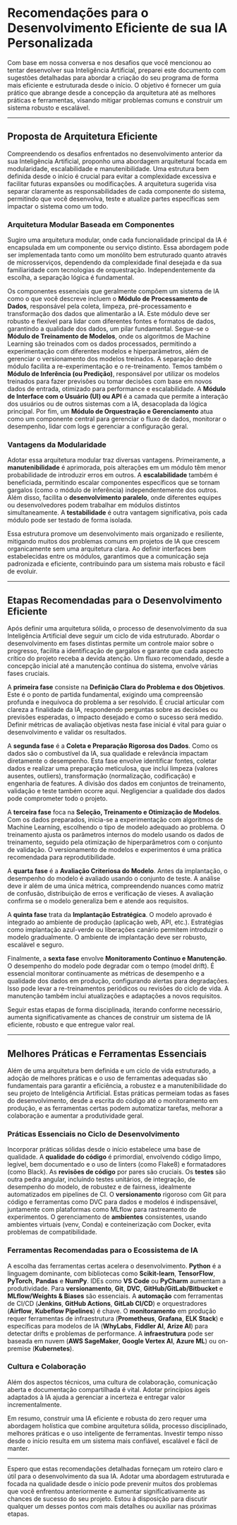 # Recomendações para o Desenvolvimento Eficiente de sua IA Personalizada

Com base em nossa conversa e nos desafios que você mencionou ao tentar desenvolver sua Inteligência Artificial, preparei este documento com sugestões detalhadas para abordar a criação do seu programa de forma mais eficiente e estruturada desde o início. O objetivo é fornecer um guia prático que abrange desde a concepção da arquitetura até as melhores práticas e ferramentas, visando mitigar problemas comuns e construir um sistema robusto e escalável.

---




## Proposta de Arquitetura Eficiente

Compreendendo os desafios enfrentados no desenvolvimento anterior da sua Inteligência Artificial, proponho uma abordagem arquitetural focada em modularidade, escalabilidade e manutenibilidade. Uma estrutura bem definida desde o início é crucial para evitar a complexidade excessiva e facilitar futuras expansões ou modificações. A arquitetura sugerida visa separar claramente as responsabilidades de cada componente do sistema, permitindo que você desenvolva, teste e atualize partes específicas sem impactar o sistema como um todo.

### Arquitetura Modular Baseada em Componentes

Sugiro uma arquitetura modular, onde cada funcionalidade principal da IA é encapsulada em um componente ou serviço distinto. Essa abordagem pode ser implementada tanto como um monólito bem estruturado quanto através de microsserviços, dependendo da complexidade final desejada e da sua familiaridade com tecnologias de orquestração. Independentemente da escolha, a separação lógica é fundamental.

Os componentes essenciais que geralmente compõem um sistema de IA como o que você descreve incluem o **Módulo de Processamento de Dados**, responsável pela coleta, limpeza, pré-processamento e transformação dos dados que alimentarão a IA. Este módulo deve ser robusto e flexível para lidar com diferentes fontes e formatos de dados, garantindo a qualidade dos dados, um pilar fundamental. Segue-se o **Módulo de Treinamento de Modelos**, onde os algoritmos de Machine Learning são treinados com os dados processados, permitindo a experimentação com diferentes modelos e hiperparâmetros, além de gerenciar o versionamento dos modelos treinados. A separação deste módulo facilita a re-experimentação e o re-treinamento. Temos também o **Módulo de Inferência (ou Predição)**, responsável por utilizar os modelos treinados para fazer previsões ou tomar decisões com base em novos dados de entrada, otimizado para performance e escalabilidade. A **Módulo de Interface com o Usuário (UI) ou API** é a camada que permite a interação dos usuários ou de outros sistemas com a IA, desacoplada da lógica principal. Por fim, um **Módulo de Orquestração e Gerenciamento** atua como um componente central para gerenciar o fluxo de dados, monitorar o desempenho, lidar com logs e gerenciar a configuração geral.

### Vantagens da Modularidade

Adotar essa arquitetura modular traz diversas vantagens. Primeiramente, a **manutenibilidade** é aprimorada, pois alterações em um módulo têm menor probabilidade de introduzir erros em outros. A **escalabilidade** também é beneficiada, permitindo escalar componentes específicos que se tornam gargalos (como o módulo de inferência) independentemente dos outros. Além disso, facilita o **desenvolvimento paralelo**, onde diferentes equipes ou desenvolvedores podem trabalhar em módulos distintos simultaneamente. A **testabilidade** é outra vantagem significativa, pois cada módulo pode ser testado de forma isolada.

Essa estrutura promove um desenvolvimento mais organizado e resiliente, mitigando muitos dos problemas comuns em projetos de IA que crescem organicamente sem uma arquitetura clara. Ao definir interfaces bem estabelecidas entre os módulos, garantimos que a comunicação seja padronizada e eficiente, contribuindo para um sistema mais robusto e fácil de evoluir.

---



## Etapas Recomendadas para o Desenvolvimento Eficiente

Após definir uma arquitetura sólida, o processo de desenvolvimento da sua Inteligência Artificial deve seguir um ciclo de vida estruturado. Abordar o desenvolvimento em fases distintas permite um controle maior sobre o progresso, facilita a identificação de gargalos e garante que cada aspecto crítico do projeto receba a devida atenção. Um fluxo recomendado, desde a concepção inicial até a manutenção contínua do sistema, envolve várias fases cruciais.

A **primeira fase** consiste na **Definição Clara do Problema e dos Objetivos**. Este é o ponto de partida fundamental, exigindo uma compreensão profunda e inequívoca do problema a ser resolvido. É crucial articular com clareza a finalidade da IA, respondendo perguntas sobre as decisões ou previsões esperadas, o impacto desejado e como o sucesso será medido. Definir métricas de avaliação objetivas nesta fase inicial é vital para guiar o desenvolvimento e validar os resultados.

A **segunda fase** é a **Coleta e Preparação Rigorosa dos Dados**. Como os dados são o combustível da IA, sua qualidade e relevância impactam diretamente o desempenho. Esta fase envolve identificar fontes, coletar dados e realizar uma preparação meticulosa, que inclui limpeza (valores ausentes, outliers), transformação (normalização, codificação) e engenharia de features. A divisão dos dados em conjuntos de treinamento, validação e teste também ocorre aqui. Negligenciar a qualidade dos dados pode comprometer todo o projeto.

A **terceira fase** foca na **Seleção, Treinamento e Otimização de Modelos**. Com os dados preparados, inicia-se a experimentação com algoritmos de Machine Learning, escolhendo o tipo de modelo adequado ao problema. O treinamento ajusta os parâmetros internos do modelo usando os dados de treinamento, seguido pela otimização de hiperparâmetros com o conjunto de validação. O versionamento de modelos e experimentos é uma prática recomendada para reprodutibilidade.

A **quarta fase** é a **Avaliação Criteriosa do Modelo**. Antes da implantação, o desempenho do modelo é avaliado usando o conjunto de teste. A análise deve ir além de uma única métrica, compreendendo nuances como matriz de confusão, distribuição de erros e verificação de vieses. A avaliação confirma se o modelo generaliza bem e atende aos requisitos.

A **quinta fase** trata da **Implantação Estratégica**. O modelo aprovado é integrado ao ambiente de produção (aplicação web, API, etc.). Estratégias como implantação azul-verde ou liberações canário permitem introduzir o modelo gradualmente. O ambiente de implantação deve ser robusto, escalável e seguro.

Finalmente, a **sexta fase** envolve **Monitoramento Contínuo e Manutenção**. O desempenho do modelo pode degradar com o tempo (model drift). É essencial monitorar continuamente as métricas de desempenho e a qualidade dos dados em produção, configurando alertas para degradações. Isso pode levar a re-treinamentos periódicos ou revisões do ciclo de vida. A manutenção também inclui atualizações e adaptações a novos requisitos.

Seguir estas etapas de forma disciplinada, iterando conforme necessário, aumenta significativamente as chances de construir um sistema de IA eficiente, robusto e que entregue valor real.

---



## Melhores Práticas e Ferramentas Essenciais

Além de uma arquitetura bem definida e um ciclo de vida estruturado, a adoção de melhores práticas e o uso de ferramentas adequadas são fundamentais para garantir a eficiência, a robustez e a manutenibilidade do seu projeto de Inteligência Artificial. Estas práticas permeiam todas as fases do desenvolvimento, desde a escrita do código até o monitoramento em produção, e as ferramentas certas podem automatizar tarefas, melhorar a colaboração e aumentar a produtividade geral.

### Práticas Essenciais no Ciclo de Desenvolvimento

Incorporar práticas sólidas desde o início estabelece uma base de qualidade. A **qualidade do código** é primordial, envolvendo código limpo, legível, bem documentado e o uso de linters (como Flake8) e formatadores (como Black). As **revisões de código** por pares são cruciais. Os **testes** são outra pedra angular, incluindo testes unitários, de integração, de desempenho do modelo, de robustez e de fairness, idealmente automatizados em pipelines de CI. O **versionamento** rigoroso com Git para código e ferramentas como DVC para dados e modelos é indispensável, juntamente com plataformas como MLflow para rastreamento de experimentos. O gerenciamento de **ambientes** consistentes, usando ambientes virtuais (venv, Conda) e conteinerização com Docker, evita problemas de compatibilidade.

### Ferramentas Recomendadas para o Ecossistema de IA

A escolha das ferramentas certas acelera o desenvolvimento. **Python** é a linguagem dominante, com bibliotecas como **Scikit-learn**, **TensorFlow**, **PyTorch**, **Pandas** e **NumPy**. IDEs como **VS Code** ou **PyCharm** aumentam a produtividade. Para **versionamento**, **Git**, **DVC**, **GitHub/GitLab/Bitbucket** e **MLflow/Weights & Biases** são essenciais. A **automação** com ferramentas de CI/CD (**Jenkins**, **GitHub Actions**, **GitLab CI/CD**) e orquestradores (**Airflow**, **Kubeflow Pipelines**) é chave. O **monitoramento** em produção requer ferramentas de infraestrutura (**Prometheus**, **Grafana**, **ELK Stack**) e específicas para modelos de IA (**WhyLabs**, **Fiddler AI**, **Arize AI**) para detectar drifts e problemas de performance. A **infraestrutura** pode ser baseada em nuvem (**AWS SageMaker**, **Google Vertex AI**, **Azure ML**) ou on-premise (**Kubernetes**).

### Cultura e Colaboração

Além dos aspectos técnicos, uma cultura de colaboração, comunicação aberta e documentação compartilhada é vital. Adotar princípios ágeis adaptados à IA ajuda a gerenciar a incerteza e entregar valor incrementalmente.

Em resumo, construir uma IA eficiente e robusta do zero requer uma abordagem holística que combine arquitetura sólida, processo disciplinado, melhores práticas e o uso inteligente de ferramentas. Investir tempo nisso desde o início resulta em um sistema mais confiável, escalável e fácil de manter.

---

Espero que estas recomendações detalhadas forneçam um roteiro claro e útil para o desenvolvimento da sua IA. Adotar uma abordagem estruturada e focada na qualidade desde o início pode prevenir muitos dos problemas que você enfrentou anteriormente e aumentar significativamente as chances de sucesso do seu projeto. Estou à disposição para discutir qualquer um desses pontos com mais detalhes ou auxiliar nas próximas etapas.
